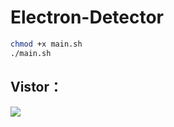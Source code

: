# Electron-Detector

```zsh
chmod +x main.sh
./main.sh
```

## Vistor： 
![](https://profile-counter.glitch.me/Electron-Detector/count.svg)
